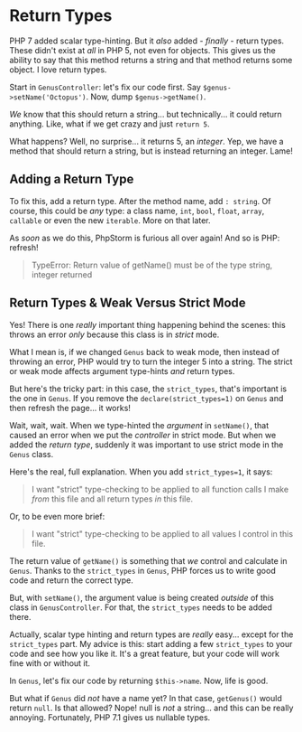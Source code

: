 # Return Types

PHP 7 added scalar type-hinting. But it *also* added - *finally* - return types.
These didn't exist at *all* in PHP 5, not even for objects. This gives us the ability
to say that this method returns a string and that method returns some object. I
love return types.

Start in `GenusController`: let's fix our code first. Say `$genus->setName('Octopus')`.
Now, dump `$genus->getName()`.

*We* know that this should return a string... but technically... it could return
anything. Like, what if we get crazy and just `return 5`.

What happens? Well, no surprise... it returns 5, an *integer*. Yep, we have a method
that should return a string, but is instead returning an integer. Lame!

## Adding a Return Type

To fix this, add a return type. After the method name, add `: string`. Of course,
this could be *any* type: a class name, `int`, `bool`, `float`, `array`, `callable`
or even the new `iterable`. More on that later.

As *soon* as we do this, PhpStorm is furious all over again! And so is PHP: refresh!

> TypeError: Return value of getName() must be of the type string, integer returned

## Return Types & Weak Versus Strict Mode

Yes! There is one *really* important thing happening behind the scenes: this
throws an error *only* because this class is in *strict* mode.

What I mean is, if we changed `Genus` back to weak mode, then instead of throwing
an error, PHP would try to turn the integer 5 into a string. The strict or weak mode
affects argument type-hints *and* return types.

But here's the tricky part: in this case, the `strict_types`, that's important is
the one in `Genus`. If you remove the `declare(strict_types=1)` on `Genus` and then
refresh the page... it works!

Wait, wait, wait. When we type-hinted the *argument* in `setName()`, that caused
an error when we put the *controller* in strict mode. But when we added the *return type*,
suddenly it was important to use strict mode in the `Genus` class.

Here's the real, full explanation. When you add `strict_types=1`, it says:

> I want "strict" type-checking to be applied to all function calls I make *from*
> this file and all return types *in* this file.

Or, to be even more brief:

> I want "strict" type-checking to be applied to all values I control in this file.

The return value of `getName()` is something that *we* control and calculate in `Genus`.
Thanks to the `strict_types` in `Genus`, PHP forces us to write good code and return
the correct type.

But, with `setName()`, the argument value is being created *outside* of this class
in `GenusController`. For that, the `strict_types` needs to be added there.

Actually, scalar type hinting and return types are *really* easy... except for the
`strict_types` part. My advice is this: start adding a few `strict_types` to your
code and see how you like it. It's a great feature, but your code will work fine
with or without it.

In `Genus`, let's fix our code by returning `$this->name`. Now, life is good.

But what if `Genus` did *not* have a name yet? In that case, `getGenus()` would return
`null`. Is that allowed? Nope! null is *not* a string... and this can be really annoying.
Fortunately, PHP 7.1 gives us nullable types.
